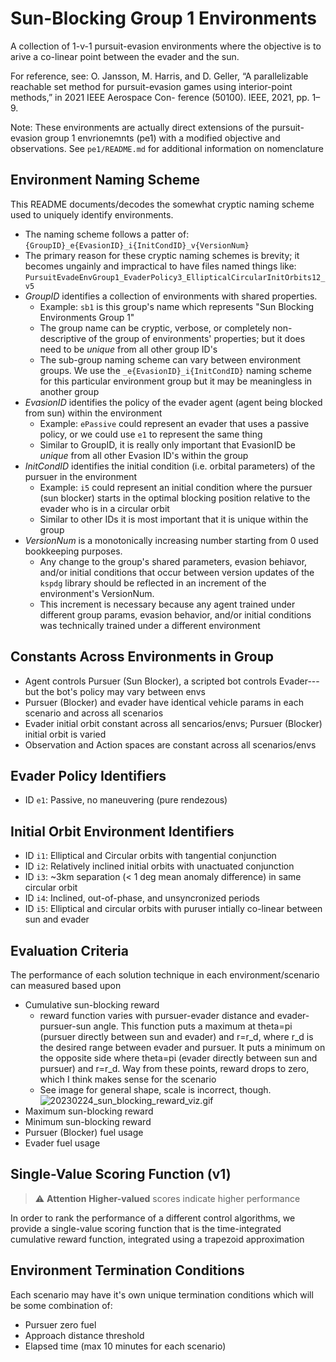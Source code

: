 # Sun-Blocking Group 1 Environments

A collection of 1-v-1 pursuit-evasion environments where the objective is to arive a co-linear point between the evader and the sun.

For reference, see: O. Jansson, M. Harris, and D. Geller, “A parallelizable reachable set method for pursuit-evasion games using interior-point methods,” in 2021 IEEE Aerospace Con- ference (50100). IEEE, 2021, pp. 1–9.

Note: These environments are actually direct extensions of the pursuit-evasion group 1 envrionemnts (pe1) with a modified objective and observations. See `pe1/README.md` for additional information on nomenclature

## Environment Naming Scheme

This README documents/decodes the somewhat cryptic naming scheme used to uniquely identify environments. 

+ The naming scheme follows a patter of: `{GroupID}_e{EvasionID}_i{InitCondID}_v{VersionNum}`
+ The primary reason for these cryptic naming schemes is brevity; it becomes ungainly and impractical to have files named things like: `PursuitEvadeEnvGroup1_EvaderPolicy3_EllipticalCircularInitOrbits12_v5`
+ *GroupID* identifies a collection of environments with shared properties. 
    + Example: `sb1` is this group's name which represents "Sun Blocking Environments Group 1"
    + The group name can be cryptic, verbose, or completely non-descriptive of the group of environments' properties; but it does need to be _unique_ from all other group ID's
    + The sub-group naming scheme can vary between environment groups. We use the `_e{EvasionID}_i{InitCondID}` naming scheme for this particular environment group but it may be meaningless in another group
+ *EvasionID* identifies the policy of the evader agent (agent being blocked from sun) within the environment
    + Example: `ePassive` could represent an evader that uses a passive policy, or we could use `e1` to represent the same thing
    + Similar to GroupID, it is really only important that EvasionID be _unique_ from all other Evasion ID's within the group
+ *InitCondID* identifies the initial condition (i.e. orbital parameters) of the pursuer in the environment
    + Example: `i5` could represent an initial condition where the pursuer (sun blocker) starts in the optimal blocking position relative to the evader who is in a circular orbit
    + Similar to other IDs it is most important that it is unique within the group
+ *VersionNum* is a monotonically increasing number starting from 0 used bookkeeping purposes. 
    + Any change to the group's shared parameters, evasion behiavor, and/or initial conditions that occur between version updates of the `kspdg` library should be reflected in an increment of the environment's VersionNum. 
    + This increment is necessary because any agent trained under different group params, evasion behavior, and/or initial conditions was technically trained under a different environment

## Constants Across Environments in Group

+ Agent controls Pursuer (Sun Blocker), a scripted bot controls Evader---but the bot's policy may vary between envs
+ Pursuer (Blocker) and evader have identical vehicle params in each scenario and across all scenarios
+ Evader initial orbit constant across all sencarios/envs; Pursuer (Blocker) initial orbit is varied
+ Observation and Action spaces are constant across all scenarios/envs

## Evader Policy Identifiers

+ ID `e1`: Passive, no maneuvering (pure rendezous)

## Initial Orbit Environment Identifiers

+ ID `i1`: Elliptical and Circular orbits with tangential conjunction
+ ID `i2`: Relatively inclined initial orbits with unactuated conjunction
+ ID `i3`: ~3km separation (< 1 deg mean anomaly difference) in same circular orbit
+ ID `i4`: Inclined, out-of-phase, and unsyncronized periods 
+ ID `i5`: Elliptical and circular orbits with puruser intially co-linear between sun and evader

## Evaluation Criteria

The performance of each solution technique in each environment/scenario can measured based upon

+ Cumulative sun-blocking reward
    + reward function varies with pursuer-evader distance and evader-pursuer-sun angle. This function puts a maximum at theta=pi (pursuer directly between sun and evader) and r=r_d, where r_d is the desired range between evader and pursuer. It puts a minimum on the opposite side where theta=pi (evader directly between sun and pursuer) and r=r_d. Way from these points, reward drops to zero, which I think makes sense for the scenario
    + See image for general shape, scale is incorrect, though.
    ![20230224_sun_blocking_reward_viz.gif](../../../docs/20230224_sun_blocking_reward_viz.gif)
+ Maximum sun-blocking reward
+ Minimum sun-blocking reward
+ Pursuer (Blocker) fuel usage
+ Evader fuel usage

## Single-Value Scoring Function (v1) 

> :warning: **Attention**
> __Higher-valued__ scores indicate higher performance

In order to rank the performance of a different control algorithms, we provide a single-value scoring function that is the time-integrated cumulative reward function, integrated using a trapezoid approximation

## Environment Termination Conditions

Each scenario may have it's own unique termination conditions which will be some combination of:

+ Pursuer zero fuel
+ Approach distance threshold
+ Elapsed time (max 10 minutes for each scenario)